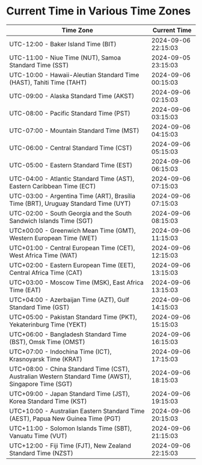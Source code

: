 # Current Time in Various Time Zones

| Time Zone | Current Time |
|-----------|--------------|
| UTC-12:00 - Baker Island Time (BIT) | 2024-09-06 22:15:03 |
| UTC-11:00 - Niue Time (NUT), Samoa Standard Time (SST) | 2024-09-05 23:15:03 |
| UTC-10:00 - Hawaii-Aleutian Standard Time (HAST), Tahiti Time (TAHT) | 2024-09-06 00:15:03 |
| UTC-09:00 - Alaska Standard Time (AKST) | 2024-09-06 02:15:03 |
| UTC-08:00 - Pacific Standard Time (PST) | 2024-09-06 03:15:03 |
| UTC-07:00 - Mountain Standard Time (MST) | 2024-09-06 04:15:03 |
| UTC-06:00 - Central Standard Time (CST) | 2024-09-06 05:15:03 |
| UTC-05:00 - Eastern Standard Time (EST) | 2024-09-06 06:15:03 |
| UTC-04:00 - Atlantic Standard Time (AST), Eastern Caribbean Time (ECT) | 2024-09-06 07:15:03 |
| UTC-03:00 - Argentina Time (ART), Brasília Time (BRT), Uruguay Standard Time (UYT) | 2024-09-06 07:15:03 |
| UTC-02:00 - South Georgia and the South Sandwich Islands Time (SGT) | 2024-09-06 08:15:03 |
| UTC±00:00 - Greenwich Mean Time (GMT), Western European Time (WET) | 2024-09-06 11:15:03 |
| UTC+01:00 - Central European Time (CET), West Africa Time (WAT) | 2024-09-06 12:15:03 |
| UTC+02:00 - Eastern European Time (EET), Central Africa Time (CAT) | 2024-09-06 13:15:03 |
| UTC+03:00 - Moscow Time (MSK), East Africa Time (EAT) | 2024-09-06 13:15:03 |
| UTC+04:00 - Azerbaijan Time (AZT), Gulf Standard Time (GST) | 2024-09-06 14:15:03 |
| UTC+05:00 - Pakistan Standard Time (PKT), Yekaterinburg Time (YEKT) | 2024-09-06 15:15:03 |
| UTC+06:00 - Bangladesh Standard Time (BST), Omsk Time (OMST) | 2024-09-06 16:15:03 |
| UTC+07:00 - Indochina Time (ICT), Krasnoyarsk Time (KRAT) | 2024-09-06 17:15:03 |
| UTC+08:00 - China Standard Time (CST), Australian Western Standard Time (AWST), Singapore Time (SGT) | 2024-09-06 18:15:03 |
| UTC+09:00 - Japan Standard Time (JST), Korea Standard Time (KST) | 2024-09-06 19:15:03 |
| UTC+10:00 - Australian Eastern Standard Time (AEST), Papua New Guinea Time (PGT) | 2024-09-06 20:15:03 |
| UTC+11:00 - Solomon Islands Time (SBT), Vanuatu Time (VUT) | 2024-09-06 21:15:03 |
| UTC+12:00 - Fiji Time (FJT), New Zealand Standard Time (NZST) | 2024-09-06 22:15:03 |
